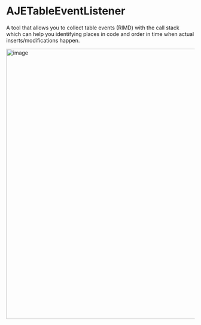 # AJETableEventListener
A tool that allows you to collect table events (RIMD) with the call stack which can help you identifying places in code and order in time when actual inserts/modifications happen.

<img width="721" alt="image" src="https://github.com/AdaptiveBS/AJEApps/assets/16445780/ca0ca287-6b64-400b-886e-d1ab067fb034">
